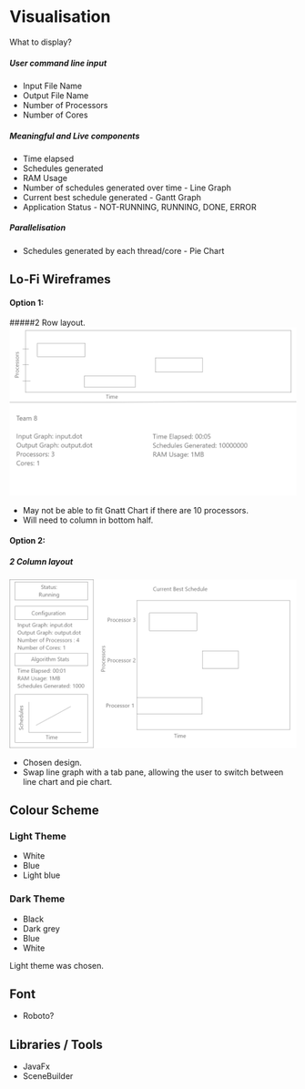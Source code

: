 # Visualisation
What to display?
##### User command line input
* Input File Name
* Output File Name
* Number of Processors
* Number of Cores

##### Meaningful and Live components
* Time elapsed
* Schedules generated
* RAM Usage
* Number of schedules generated over time - Line Graph
* Current best schedule generated - Gantt Graph
* Application Status - NOT-RUNNING, RUNNING, DONE, ERROR

##### Parallelisation
* Schedules generated by each thread/core - Pie Chart


## Lo-Fi Wireframes
#### Option 1: 
#####2 Row layout.
![Option2](low-fid2.png)
* May not be able to fit Gnatt Chart if there are 10 processors.
* Will need to column in bottom half.
#### Option 2:
##### 2 Column layout
![Option1](low-fid1.png)
* Chosen design.
* Swap line graph with a tab pane, allowing the user to switch between line chart and pie chart.


## Colour Scheme
### Light Theme
* White
* Blue
* Light blue

### Dark Theme
* Black
* Dark grey
* Blue
* White

Light theme was chosen.

## Font
* Roboto?

## Libraries / Tools
* JavaFx
* SceneBuilder
